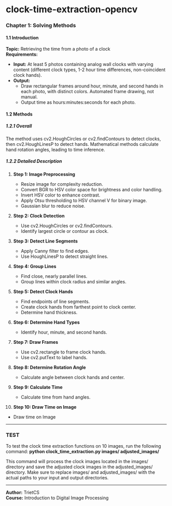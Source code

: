 # clock-time-extraction-opencv
### Chapter 1: Solving Methods
#### 1.1 Introduction
**Topic:** Retrieving the time from a photo of a clock  
**Requirements:**  
- **Input:** At least 5 photos containing analog wall clocks with varying content (different clock types, 1-2 hour time differences, non-coincident clock hands).  
- **Output:**  
  - Draw rectangular frames around hour, minute, and second hands in each photo, with distinct colors. Automated frame drawing, not manual.  
  - Output time as hours:minutes:seconds for each photo.

#### 1.2 Methods
##### 1.2.1 Overall
The method uses cv2.HoughCircles or cv2.findContours to detect clocks, then cv2.HoughLinesP to detect hands. Mathematical methods calculate hand rotation angles, leading to time inference.

##### 1.2.2 Detailed Description
1. **Step 1: Image Preprocessing**
   - Resize image for complexity reduction.
   - Convert BGR to HSV color space for brightness and color handling.
   - Invert HSV color to enhance contrast.
   - Apply Otsu thresholding to HSV channel V for binary image.
   - Gaussian blur to reduce noise.
     

2. **Step 2: Clock Detection**
   - Use cv2.HoughCircles or cv2.findContours.
   - Identify largest circle or contour as clock.

3. **Step 3: Detect Line Segments**
   - Apply Canny filter to find edges.
   - Use HoughLinesP to detect straight lines.

4. **Step 4: Group Lines**
   - Find close, nearly parallel lines.
   - Group lines within clock radius and similar angles.

5. **Step 5: Detect Clock Hands**
   - Find endpoints of line segments.
   - Create clock hands from farthest point to clock center.
   - Determine hand thickness.

6. **Step 6: Determine Hand Types**
   - Identify hour, minute, and second hands.

7. **Step 7: Draw Frames**
   - Use cv2.rectangle to frame clock hands.
   - Use cv2.putText to label hands.

8. **Step 8: Determine Rotation Angle**
   - Calculate angle between clock hands and center.

9. **Step 9: Calculate Time**
   - Calculate time from hand angles.

10. **Step 10: Draw Time on Image**
   - Draw time on Image

---
### TEST

To test the clock time extraction functions on 10 images, run the following command:
**python clock_time_extraction.py images/ adjusted_images/**

This command will process the clock images located in the images/ directory and save the adjusted clock images in the adjusted_images/ directory.
Make sure to replace images/ and adjusted_images/ with the actual paths to your input and output directories.

---
**Author:** TrietCS  
**Course:** Introduction to Digital Image Processing
